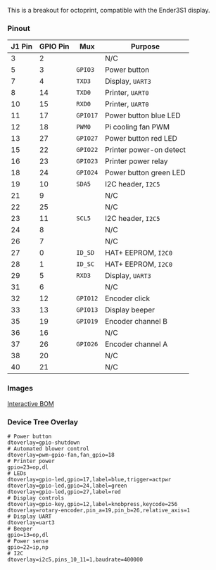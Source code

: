 This is a breakout for octoprint, compatible with the Ender3S1 display.


### Pinout
| J1 Pin | GPIO Pin | Mux      | Purpose                 |
|--------|----------|----------|-------------------------|
| 3      | 2        |          | N/C                     |
| 5      | 3        | `GPIO3`  | Power button            |
| 7      | 4        | `TXD3`   | Display, `UART3`        |
| 8      | 14       | `TXD0`   | Printer, `UART0`        |
| 10     | 15       | `RXD0`   | Printer, `UART0`        |
| 11     | 17       | `GPIO17` | Power button blue LED   |
| 12     | 18       | `PWM0`   | Pi cooling fan PWM      |
| 13     | 27       | `GPIO27` | Power button red LED    |
| 15     | 22       | `GPIO22` | Printer power-on detect |
| 16     | 23       | `GPIO23` | Printer power relay     |
| 18     | 24       | `GPIO24` | Power button green LED  |
| 19     | 10       | `SDA5`   | I2C header, `I2C5`      |
| 21     | 9        |          | N/C                     |
| 22     | 25       |          | N/C                     |
| 23     | 11       | `SCL5`   | I2C header, `I2C5`      |
| 24     | 8        |          | N/C                     |
| 26     | 7        |          | N/C                     |
| 27     | 0        | `ID_SD`  | HAT+ EEPROM, `I2C0`     |
| 28     | 1        | `ID_SC`  | HAT+ EEPROM, `I2C0`     |
| 29     | 5        | `RXD3`   | Display, `UART3`        |
| 31     | 6        |          | N/C                     |
| 32     | 12       | `GPIO12` | Encoder click           |
| 33     | 13       | `GPIO13` | Display beeper          |
| 35     | 19       | `GPIO19` | Encoder channel B       |
| 36     | 16       |          | N/C                     |
| 37     | 26       | `GPIO26` | Encoder channel A       |
| 38     | 20       |          | N/C                     |
| 40     | 21       |          | N/C                     |

### Images
[Interactive BOM](bom/ibom.html)

### Device Tree Overlay
```
# Power button
dtoverlay=gpio-shutdown
# Automated blower control
dtoverlay=pwm-gpio-fan,fan_gpio=18
# Printer power
gpio=23=op,dl
# LEDs
dtoverlay=gpio-led,gpio=17,label=blue,trigger=actpwr
dtoverlay=gpio-led,gpio=24,label=green
dtoverlay=gpio-led,gpio=27,label=red
# Display controls
dtoverlay=gpio-key,gpio=12,label=knobpress,keycode=256
dtoverlay=rotary-encoder,pin_a=19,pin_b=26,relative_axis=1
# Display UART
dtoverlay=uart3
# Beeper
gpio=13=op,dl
# Power sense
gpio=22=ip,np
# I2C
dtoverlay=i2c5,pins_10_11=1,baudrate=400000
```